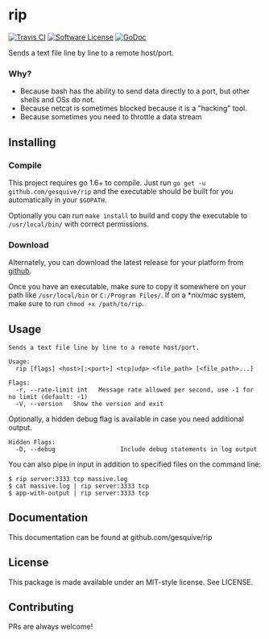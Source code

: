 # rip
[![Travis CI](https://img.shields.io/travis/gesquive/rip/master.svg?style=flat-square)](https://travis-ci.org/gesquive/rip)
[![Software License](https://img.shields.io/badge/License-MIT-orange.svg?style=flat-square)](https://github.com/gesquive/rip/blob/master/LICENSE.md)
[![GoDoc](https://img.shields.io/badge/godoc-reference-blue.svg?style=flat-square)](https://godoc.org/github.com/gesquive/rip)

Sends a text file line by line to a remote host/port.


### Why?
 - Because bash has the ability to send data directly to a port, but other shells and OSs do not.
 - Because netcat is sometimes blocked because it is a "hacking" tool.
 - Because sometimes you need to throttle a data stream

## Installing

### Compile
This project requires go 1.6+ to compile. Just run `go get -u github.com/gesquive/rip` and the executable should be built for you automatically in your `$GOPATH`.

Optionally you can run `make install` to build and copy the executable to `/usr/local/bin/` with correct permissions.

### Download
Alternately, you can download the latest release for your platform from [github](https://github.com/gesquive/rip/releases).

Once you have an executable, make sure to copy it somewhere on your path like `/usr/local/bin` or `C:/Program Files/`.
If on a \*nix/mac system, make sure to run `chmod +x /path/to/rip`.

## Usage

```console
Sends a text file line by line to a remote host/port.

Usage:
  rip [flags] <host>[:<port>] <tcp|udp> <file_path> [<file_path>...]

Flags:
  -r, --rate-limit int   Message rate allowed per second, use -1 for no limit (default: -1)
  -V, --version   Show the version and exit
```
Optionally, a hidden debug flag is available in case you need additional output.
```console
Hidden Flags:
  -D, --debug                  Include debug statements in log output
```

You can also pipe in input in addition to specified files on the command line:

```console
$ rip server:3333 tcp massive.log
$ cat massive.log | rip server:3333 tcp
$ app-with-output | rip server:3333 tcp
```

## Documentation

This documentation can be found at github.com/gesquive/rip

## License

This package is made available under an MIT-style license. See LICENSE.

## Contributing

PRs are always welcome!
